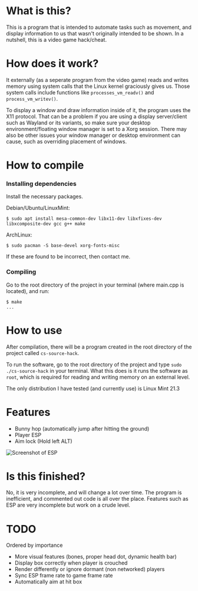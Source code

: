 # What is this?
This is a program that is intended to automate tasks such as movement, and display information to us that wasn't originally intended to be shown. In a nutshell, this is a video game hack/cheat.

# How does it work?
It externally (as a seperate program from the video game) reads and writes memory using system calls that the Linux kernel graciously gives us. Those system calls include functions like `processes_vm_readv()` and `process_vm_writev()`. 
  
To display a window and draw information inside of it, the program uses the X11 protocol. That can be a problem if you are using a display server/client such as Wayland or its variants, so make sure your desktop environment/floating window manager is set to a Xorg session. There may also be other issues your window manager or desktop environment can cause, such as overriding placement of windows.

# How to compile
  
### Installing dependencies
Install the necessary packages.  
  
Debian/Ubuntu/LinuxMint:

```console
$ sudo apt install mesa-common-dev libx11-dev libxfixes-dev libxcomposite-dev gcc g++ make
```
ArchLinux:  

```console
$ sudo pacman -S base-devel xorg-fonts-misc
```

If these are found to be incorrect, then contact me.  
  
### Compiling
Go to the root directory of the project in your terminal (where main.cpp is located), and run:  

```console
$ make
...
```

# How to use
After compilation, there will be a program created in the root directory of the project called `cs-source-hack`.

To run the software, go to the root directory of the project and type `sudo ./cs-source-hack` in your terminal. What this does is it runs the software as `root`, which is required for reading and writing memory on an external level.  

The only distribution I have tested (and currently use) is Linux Mint 21.3

# Features
- Bunny hop (automatically jump after hitting the ground)  
- Player ESP  
- Aim lock (Hold left ALT)  

![Screenshot of ESP](![image](https://github.com/yoshisaac/CounterStrikeSource-Linux-Trainer/assets/54870332/eb9d66e0-9888-4998-a6b2-15e310c9f319)
)

# Is this finished?
No, it is very incomplete, and will change a lot over time. The program is inefficient, and commented out code is all over the place. Features such as ESP are very incomplete but work on a crude level.

# TODO
Ordered by importance  
- More visual features (bones, proper head dot, dynamic health bar)  
- Display box correctly when player is crouched  
- Render differently or ignore dormant (non networked) players  
- Sync ESP frame rate to game frame rate  
- Automatically aim at hit box  
